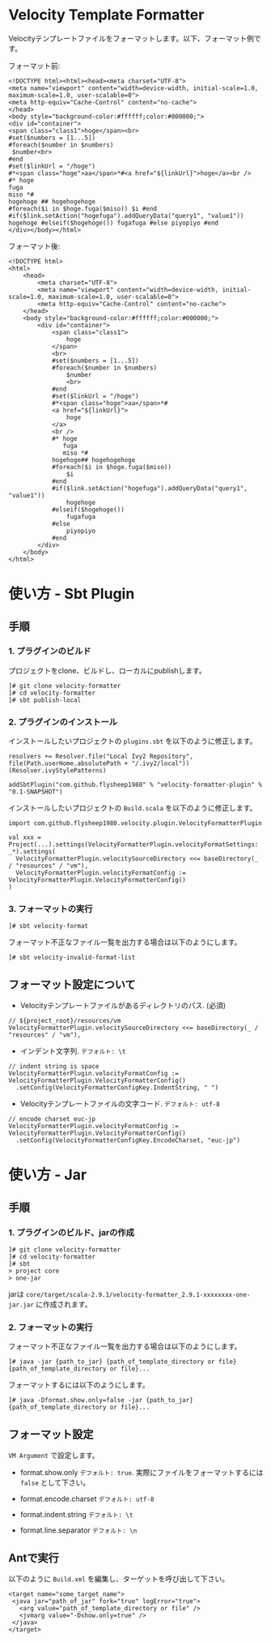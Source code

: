 # Velocity Template Formatter

Velocityテンプレートファイルをフォーマットします。以下、フォーマット例です。

フォーマット前:
```
<!DOCTYPE html><html><head><meta charset="UTF-8">
<meta name="viewport" content="width=device-width, initial-scale=1.0, maximum-scale=1.0, user-scalable=0">
<meta http-equiv="Cache-Control" content="no-cache">
</head>
<body style="background-color:#ffffff;color:#000000;">
<div id="container">
<span class="class1">hoge</span><br>
#set($numbers = [1...5])
#foreach($number in $numbers)
 $number<br>
#end
#set($linkUrl = "/hoge")
#*<span class="hoge">aa</span>*#<a href="${linkUrl}">hoge</a><br />
#* hoge
fuga
miso *#
hogehoge ## hogehogehoge
#foreach($i in $hoge.fuga($miso)) $i #end
#if($link.setAction("hogefuga").addQueryData("query1", "value1")) hogehoge #elseif($hogehoge()) fugafuga #else piyopiyo #end
</div></body></html>
```

フォーマット後:
```
<!DOCTYPE html>
<html>
	<head>
		<meta charset="UTF-8">
		<meta name="viewport" content="width=device-width, initial-scale=1.0, maximum-scale=1.0, user-scalable=0">
		<meta http-equiv="Cache-Control" content="no-cache">
	</head>
	<body style="background-color:#ffffff;color:#000000;">
		<div id="container">
			<span class="class1">
				hoge
			</span>
			<br>
			#set($numbers = [1...5])
			#foreach($number in $numbers)
				$number
				<br>
			#end
			#set($linkUrl = "/hoge")
			#*<span class="hoge">aa</span>*#
			<a href="${linkUrl}">
				hoge
			</a>
			<br />
			#* hoge
			   fuga
			   miso *#
			hogehoge## hogehogehoge
			#foreach($i in $hoge.fuga($miso))
				$i
			#end
			#if($link.setAction("hogefuga").addQueryData("query1", "value1"))
				hogehoge
			#elseif($hogehoge())
				fugafuga
			#else
				piyopiyo
			#end
		</div>
	</body>
</html>
```

# 使い方 - Sbt Plugin

## 手順

### 1. プラグインのビルド

プロジェクトをclone、ビルドし、ローカルにpublishします。

```
]# git clone velocity-formatter
]# cd velocity-formatter
]# sbt publish-local
```

### 2. プラグインのインストール

インストールしたいプロジェクトの ```plugins.sbt``` を以下のように修正します。

```
resolvers += Resolver.file("Local Ivy2 Repository", file(Path.userHome.absolutePath + "/.ivy2/local"))(Resolver.ivyStylePatterns)

addSbtPlugin("com.github.flysheep1980" % "velocity-formatter-plugin" % "0.1-SNAPSHOT")
```

インストールしたいプロジェクトの ```Build.scala``` を以下のように修正します。

```
import com.github.flysheep1980.velocity.plugin.VelocityFormatterPlugin

val xxx = Project(...).settings(VelocityFormatterPlugin.velocityFormatSettings: _*).settings(
  VelocityFormatterPlugin.velocitySourceDirectory <<= baseDirectory(_ / "resources" / "vm"),
  VelocityFormatterPlugin.velocityFormatConfig := VelocityFormatterPlugin.VelocityFormatterConfig()
)
```

### 3. フォーマットの実行

```
]# sbt velocity-format
```

フォーマット不正なファイル一覧を出力する場合は以下のようにします。

```
]# sbt velocity-invalid-format-list
```

## フォーマット設定について

* Velocityテンプレートファイルがあるディレクトリのパス. (必須)

```
// ${project_root}/resources/vm
VelocityFormatterPlugin.velocitySourceDirectory <<= baseDirectory(_ / "resources" / "vm"),
```

* インデント文字列. ```デフォルト: \t```

```
// indent string is space
VelocityFormatterPlugin.velocityFormatConfig := VelocityFormatterPlugin.VelocityFormatterConfig()
  .setConfig(VelocityFormatterConfigKey.IndentString, " ")
```

* Velocityテンプレートファイルの文字コード. ```デフォルト: utf-8```

```
// encode charset euc-jp
VelocityFormatterPlugin.velocityFormatConfig := VelocityFormatterPlugin.VelocityFormatterConfig()
  .setConfig(VelocityFormatterConfigKey.EncodeCharset, "euc-jp")
```

# 使い方 - Jar

## 手順

### 1. プラグインのビルド、jarの作成

```
]# git clone velocity-formatter
]# cd velocity-formatter
]# sbt
> project core
> one-jar
```

jarは ```core/target/scala-2.9.1/velocity-formatter_2.9.1-xxxxxxxx-one-jar.jar``` に作成されます。

### 2. フォーマットの実行

フォーマット不正なファイル一覧を出力する場合は以下のようにします。

```
]# java -jar {path_to_jar} {path_of_template_directory or file} {path_of_template_directory or file}...
```

フォーマットするには以下のようにします。

```
]# java -Dformat.show.only=false -jar {path_to_jar} {path_of_template_directory or file}...
```

## フォーマット設定

```VM Argument``` で設定します。

* format.show.only ```デフォルト: true```. 実際にファイルをフォーマットするには ```false``` として下さい。

* format.encode.charset ```デフォルト: utf-8```

* format.indent.string ```デフォルト: \t```

* format.line.separator ```デフォルト: \n```

## Antで実行

以下のように ```Build.xml``` を編集し、ターゲットを呼び出して下さい。

```
<target name="some_target_name">
 <java jar="path_of_jar" fork="true" logError="true">
   <arg value="path_of_template_directory or file" />
   <jvmarg value="-Dshow.only=true" />
 </java>
</target>
```